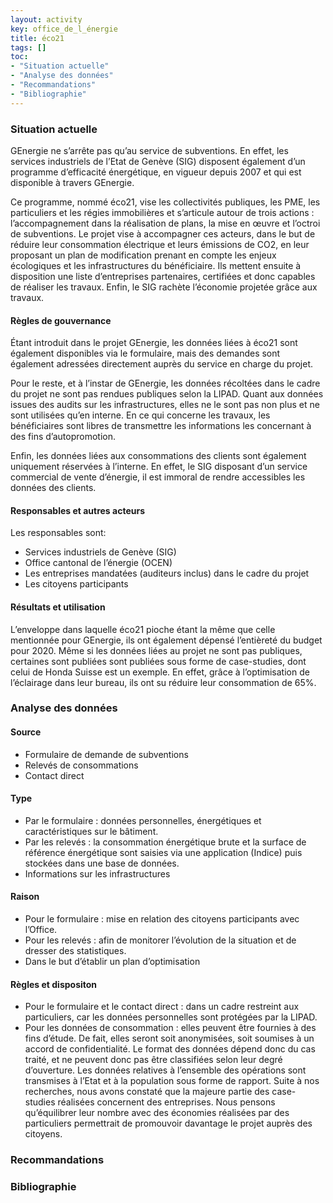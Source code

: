 ```yaml
---
layout: activity
key: office_de_l_énergie
title: éco21
tags: []
toc:
- "Situation actuelle"
- "Analyse des données"
- "Recommandations"
- "Bibliographie"
---
```


### Situation actuelle
GEnergie ne s’arrête pas qu’au service de subventions. En effet, les services industriels de l’Etat de Genève (SIG) disposent également d’un programme d’efficacité énergétique, en vigueur depuis 2007 et qui est disponible à travers GEnergie.

Ce programme, nommé éco21, vise les collectivités publiques, les PME, les particuliers et les régies immobilières et s’articule autour de trois actions : l’accompagnement dans la réalisation de plans, la mise en œuvre et l’octroi de subventions. Le projet vise à accompagner ces acteurs, dans le but de réduire leur consommation électrique et leurs émissions de CO2, en leur proposant un plan de modification prenant en compte les enjeux écologiques et les infrastructures du bénéficiaire. Ils mettent ensuite à disposition une liste d’entreprises partenaires, certifiées et donc capables de réaliser les travaux. Enfin, le SIG rachète l’économie projetée grâce aux travaux.

#### Règles de gouvernance
Étant introduit dans le projet GEnergie, les données liées à éco21 sont également disponibles via le formulaire, mais des demandes sont également adressées directement auprès du service en charge du projet.

Pour le reste, et à l’instar de GEnergie, les données récoltées dans le cadre du projet ne sont pas rendues publiques selon la LIPAD. Quant aux données issues des audits sur les infrastructures, elles ne le sont pas non plus et ne sont utilisées qu’en interne. En ce qui concerne les travaux, les bénéficiaires sont libres de transmettre les informations les concernant à des fins d’autopromotion.

Enfin, les données liées aux consommations des clients sont également uniquement réservées à l’interne. En effet, le SIG disposant d’un service commercial de vente d’énergie, il est immoral de rendre accessibles les données des clients.

#### Responsables et autres acteurs
Les responsables sont:
- Services industriels de Genève (SIG)
- Office cantonal de l’énergie (OCEN)
- Les entreprises mandatées (auditeurs inclus) dans le cadre du projet
- Les citoyens participants

#### Résultats et utilisation
L’enveloppe dans laquelle éco21 pioche étant la même que celle mentionnée pour GEnergie, ils ont également dépensé l’entièreté du budget pour 2020. Même si les données liées au projet ne sont pas publiques, certaines sont publiées sont publiées sous forme de case-studies, dont celui de Honda Suisse est un exemple. En effet, grâce à l’optimisation de l’éclairage dans leur bureau, ils ont su réduire leur consommation de 65%.

### Analyse des données

#### Source
- Formulaire de demande de subventions
- Relevés de consommations 
- Contact direct

#### Type
- Par le formulaire : données personnelles, énergétiques et caractéristiques sur le bâtiment. 
- Par les relevés : la consommation énergétique brute et la surface de référence énergétique sont saisies via une application (Indice) puis stockées dans une base de données. 
- Informations sur les infrastructures

#### Raison
- Pour le formulaire : mise en relation des citoyens participants avec l’Office.
- Pour les relevés : afin de monitorer l’évolution de la situation et de dresser des statistiques.
- Dans le but d’établir un plan d’optimisation

#### Règles et dispositon
- Pour le formulaire et le contact direct : dans un cadre restreint aux particuliers, car les données personnelles sont protégées par la LIPAD.
- Pour les données de consommation : elles peuvent être fournies à des fins d’étude. De fait, elles seront soit anonymisées, soit soumises à un accord de confidentialité. Le format des données dépend donc du cas traité, et ne peuvent donc pas être classifiées selon leur degré d’ouverture. Les données relatives à l’ensemble des opérations sont transmises à l’Etat et à la population sous forme de rapport. Suite à nos recherches, nous avons constaté que la majeure partie des case-studies réalisées concernent des entreprises. Nous pensons qu’équilibrer leur nombre avec des économies réalisées par des particuliers permettrait de promouvoir davantage le projet auprès des citoyens.



### Recommandations


### Bibliographie

